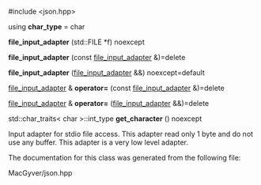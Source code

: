 <div id="classdetail_1_1file__input__adapter">

</div>

<span id="classdetail_1_1file__input__adapter"
label="classdetail_1_1file__input__adapter"></span>

\#include $<$json.hpp$>$

<div class="DoxyCompactItemize">

<span id="classdetail_1_1file__input__adapter_a3b5e06ee3f6561da1cc28cbf123c68d5"
label="classdetail_1_1file__input__adapter_a3b5e06ee3f6561da1cc28cbf123c68d5"></span>
using **char_type** = char

</div>

<div class="DoxyCompactItemize">

<span id="classdetail_1_1file__input__adapter_a85d302c9edf55671d7c97c55a168f489"
label="classdetail_1_1file__input__adapter_a85d302c9edf55671d7c97c55a168f489"></span>
**file_input_adapter** (std::FILE $\ast$f) noexcept

<span id="classdetail_1_1file__input__adapter_a54b65d48bd61c205d8a2858a219cb9e8"
label="classdetail_1_1file__input__adapter_a54b65d48bd61c205d8a2858a219cb9e8"></span>
**file_input_adapter** (const
[file_input_adapter](#classdetail_1_1file__input__adapter) &)=delete

<span id="classdetail_1_1file__input__adapter_ab2476871ff7a60abf66cac4edc62aab0"
label="classdetail_1_1file__input__adapter_ab2476871ff7a60abf66cac4edc62aab0"></span>
**file_input_adapter**
([file_input_adapter](#classdetail_1_1file__input__adapter) &&)
noexcept=default

<span id="classdetail_1_1file__input__adapter_a8f94fafdffaeb7946085f6b068a70e10"
label="classdetail_1_1file__input__adapter_a8f94fafdffaeb7946085f6b068a70e10"></span>
[file_input_adapter](#classdetail_1_1file__input__adapter) &
**operator=** (const
[file_input_adapter](#classdetail_1_1file__input__adapter) &)=delete

<span id="classdetail_1_1file__input__adapter_a96320c058ba7dbd820d8dd7979657714"
label="classdetail_1_1file__input__adapter_a96320c058ba7dbd820d8dd7979657714"></span>
[file_input_adapter](#classdetail_1_1file__input__adapter) &
**operator=**
([file_input_adapter](#classdetail_1_1file__input__adapter) &&)=delete

<span id="classdetail_1_1file__input__adapter_aaa2985dac52c3518e6d11ecf2cc53ed8"
label="classdetail_1_1file__input__adapter_aaa2985dac52c3518e6d11ecf2cc53ed8"></span>
std::char_traits$<$ char $>$::int_type **get_character** () noexcept

</div>

Input adapter for stdio file access. This adapter read only 1 byte and
do not use any buffer. This adapter is a very low level adapter.

The documentation for this class was generated from the following file:

<div class="DoxyCompactItemize">

MacGyver/json.hpp

</div>
